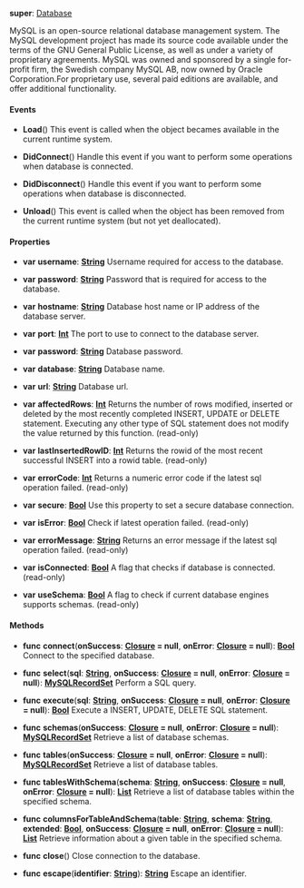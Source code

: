 **super**: [Database](Database.md)

MySQL is an open-source relational database management system. The MySQL development project has made its source code available under the terms of the GNU General Public License, as well as under a variety of proprietary agreements. MySQL was owned and sponsored by a single for-profit firm, the Swedish company MySQL AB, now owned by Oracle Corporation.For proprietary use, several paid editions are available, and offer additional functionality.

#### Events

* **Load**()
This event is called when the object becames available in the current runtime system.

* **DidConnect**()
Handle this event if you want to perform some operations when database is connected.

* **DidDisconnect**()
Handle this event if you want to perform some operations when database is disconnected.

* **Unload**()
This event is called when the object has been removed from the current runtime system (but not yet deallocated).



#### Properties

* **var** **username**: **[String](../gravity/types.md)**
Username required for access to the database.

* **var** **password**: **[String](../gravity/types.md)**
Password that is required for access to the database.

* **var** **hostname**: **[String](../gravity/types.md)**
Database host name or IP address of the database server.

* **var** **port**: **[Int](../gravity/types.md)**
The port to use to connect to the database server.

* **var** **password**: **[String](../gravity/types.md)**
Database password.

* **var** **database**: **[String](../gravity/types.md)**
Database name.

* **var** **url**: **[String](../gravity/types.md)**
Database url.

* **var** **affectedRows**: **[Int](../gravity/types.md)**
Returns the number of rows modified, inserted or deleted by the most recently completed INSERT, UPDATE or DELETE statement. Executing any other type of SQL statement does not modify the value returned by this function. \(read-only\)

* **var** **lastInsertedRowID**: **[Int](../gravity/types.md)**
Returns the rowid of the most recent successful INSERT into a rowid table. \(read-only\)

* **var** **errorCode**: **[Int](../gravity/types.md)**
Returns a numeric error code if the latest sql operation failed. \(read-only\)

* **var** **secure**: **[Bool](../gravity/types.md)**
Use this property to set a secure database connection.

* **var** **isError**: **[Bool](../gravity/types.md)**
Check if latest operation failed. \(read-only\)

* **var** **errorMessage**: **[String](../gravity/types.md)**
Returns an error message if the latest sql operation failed. \(read-only\)

* **var** **isConnected**: **[Bool](../gravity/types.md)**
A flag that checks if database is connected. \(read-only\)

* **var** **useSchema**: **[Bool](../gravity/types.md)**
A flag to check if current database engines supports schemas. \(read-only\)



#### Methods

* **func** **connect**(**onSuccess**: <strong>[Closure](../gravity/closures.md) = null</strong>, **onError**: <strong>[Closure](../gravity/closures.md) = null</strong>): <strong>[Bool](../gravity/types.md)</strong> 
Connect to the specified database.

* **func** **select**(**sql**: <strong>[String](../gravity/types.md)</strong>, **onSuccess**: <strong>[Closure](../gravity/closures.md) = null</strong>, **onError**: <strong>[Closure](../gravity/closures.md) = null</strong>): <strong>[MySQLRecordSet](MySQLRecordSet.md)</strong> 
Perform a SQL query.

* **func** **execute**(**sql**: <strong>[String](../gravity/types.md)</strong>, **onSuccess**: <strong>[Closure](../gravity/closures.md) = null</strong>, **onError**: <strong>[Closure](../gravity/closures.md) = null</strong>): <strong>[Bool](../gravity/types.md)</strong> 
Execute a INSERT, UPDATE, DELETE SQL statement.

* **func** **schemas**(**onSuccess**: <strong>[Closure](../gravity/closures.md) = null</strong>, **onError**: <strong>[Closure](../gravity/closures.md) = null</strong>): <strong>[MySQLRecordSet](MySQLRecordSet.md)</strong> 
Retrieve a list of database schemas.

* **func** **tables**(**onSuccess**: <strong>[Closure](../gravity/closures.md) = null</strong>, **onError**: <strong>[Closure](../gravity/closures.md) = null</strong>): <strong>[MySQLRecordSet](MySQLRecordSet.md)</strong> 
Retrieve a list of database tables.

* **func** **tablesWithSchema**(**schema**: <strong>[String](../gravity/types.md)</strong>, **onSuccess**: <strong>[Closure](../gravity/closures.md) = null</strong>, **onError**: <strong>[Closure](../gravity/closures.md) = null</strong>): <strong>[List](../gravity/lists.md)</strong> 
Retrieve a list of database tables within the specified schema.

* **func** **columnsForTableAndSchema**(**table**: <strong>[String](../gravity/types.md)</strong>, **schema**: <strong>[String](../gravity/types.md)</strong>, **extended**: <strong>[Bool](../gravity/types.md)</strong>, **onSuccess**: <strong>[Closure](../gravity/closures.md) = null</strong>, **onError**: <strong>[Closure](../gravity/closures.md) = null</strong>): <strong>[List](../gravity/lists.md)</strong> 
Retrieve information about a given table in the specified schema.

* **func** **close**()
Close connection to the database.

* **func** **escape**(**identifier**: <strong>[String](../gravity/types.md)</strong>): <strong>[String](../gravity/types.md)</strong> 
Escape an identifier.





